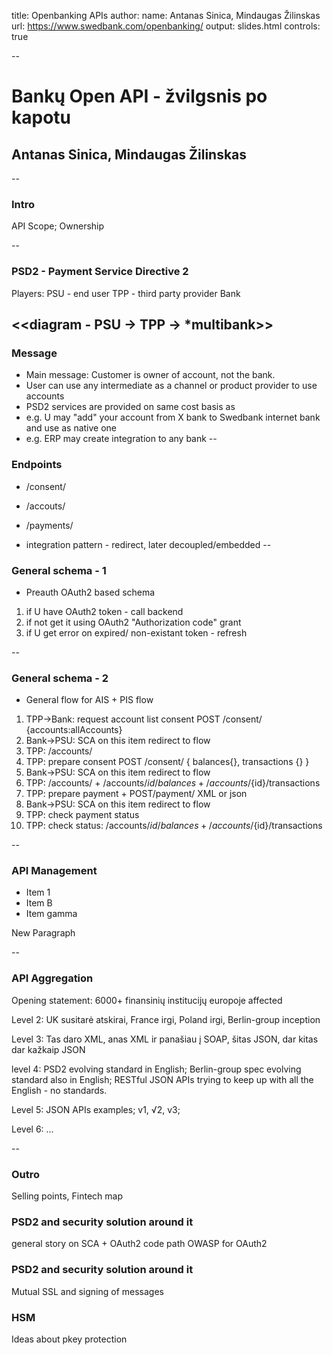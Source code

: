 title: Openbanking APIs
author:
  name: Antanas Sinica, Mindaugas Žilinskas
  url: https://www.swedbank.com/openbanking/
output: slides.html
controls: true

--

# Bankų Open API - žvilgsnis po kapotu
## Antanas Sinica, Mindaugas Žilinskas

--

### Intro

API Scope; Ownership


--
### PSD2 - Payment Service Directive 2
Players:
PSU - end user
TPP - third party provider
Bank

<<diagram - PSU -> TPP -> *multibank>>
--
### Message
* Main message: Customer is owner of account, not the bank.
* User can use any intermediate as a channel or product provider to use accounts
* PSD2 services are provided on same cost basis as 
* e.g. U may "add" your account from X bank to Swedbank internet bank and use as native one
* e.g. ERP may create integration to any bank
--
### Endpoints
* /consent/
* /accouts/
* /payments/

* integration pattern - redirect, later decoupled/embedded
--

### General schema - 1
* Preauth OAuth2 based schema
1. if U have OAuth2 token - call backend
2. if not get it using OAuth2 "Authorization code" grant 
3. if U get error on expired/ non-existant token - refresh


--
### General schema - 2 
* General flow for AIS + PIS flow
1. TPP->Bank: request account list consent  POST /consent/ {accounts:allAccounts}
2. Bank->PSU: SCA on this item redirect to flow
3. TPP: /accounts/
4. TPP: prepare consent POST /consent/ { balances{}, transactions {} }
5. Bank->PSU: SCA on this item redirect to flow
6. TPP: /accounts/ + /accounts/${id}/balances  + /accounts/${id}/transactions
7. TPP: prepare payment + POST/payment/ XML or json
8. Bank->PSU: SCA on this item redirect to flow
9. TPP: check payment status
10. TPP: check status:  /accounts/${id}/balances  + /accounts/${id}/transactions


--

### API Management

* Item 1
* Item B
* Item gamma

New Paragraph

--

### API Aggregation

Opening statement: 6000+ finansinių institucijų europoje affected

Level 2: UK susitarė atskirai, France irgi, Poland irgi, Berlin-group inception

Level 3: Tas daro XML, anas XML ir panašiau į SOAP, šitas JSON, dar kitas dar kažkaip JSON

level 4: PSD2 evolving standard in English; Berlin-group spec evolving standard also in English; RESTful JSON APIs trying to keep up with all the English - no standards.

Level 5: JSON APIs examples; v1, √2, v3;

Level 6: ... 

--

### Outro

Selling points, Fintech map

### PSD2 and security solution around it

general story on SCA + OAuth2 code path
OWASP for OAuth2

### PSD2 and security solution around it

Mutual SSL and signing of messages

### HSM

Ideas about pkey protection
